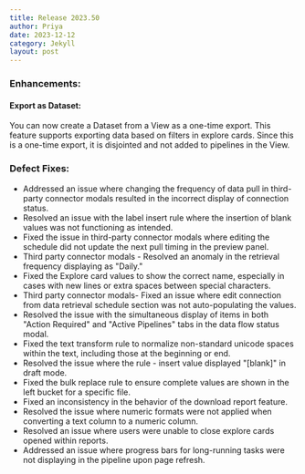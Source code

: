 ```yaml
---
title: Release 2023.50
author: Priya
date: 2023-12-12
category: Jekyll
layout: post
---
```

### Enhancements:

#### Export as Dataset:
You can now create a Dataset from a View as a one-time export. This feature supports exporting data based on filters in explore cards. Since this is a one-time export, it is disjointed and not added to pipelines in the View.


### Defect Fixes:
* Addressed an issue where changing the frequency of data pull in third-party connector modals resulted in the incorrect display of connection status.
* Resolved an issue with the label insert rule where the insertion of blank values was not functioning as intended.
* Fixed the issue in third-party connector modals where editing the schedule did not update the next pull timing in the preview panel.
* Third party connector modals - Resolved an anomaly in the retrieval frequency displaying as "Daily."
* Fixed the Explore card values to show the correct name, especially in cases with new lines or extra spaces between special characters.
* Third party connector modals- Fixed an issue where edit connection from data retrieval schedule section was not auto-populating the values.
* Resolved the issue with the simultaneous display of items in both "Action Required" and "Active Pipelines" tabs in the data flow status modal.
* Fixed the text transform rule to normalize non-standard unicode spaces within the text, including those at the beginning or end.
* Resolved the issue where the  rule - insert value displayed "[blank]" in draft mode.
* Fixed the bulk replace rule to ensure complete values are shown in the left bucket for a specific file.
* Fixed an inconsistency in the behavior of the download report feature.
* Resolved the issue where numeric formats were not applied when converting a text column to a numeric column.
* Resolved an issue where users were unable to close explore cards opened within reports.
* Addressed an issue where progress bars for long-running tasks were not displaying in the pipeline upon page refresh.
